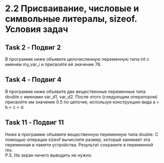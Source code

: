 # 2.2 Присваивание, числовые и символьные литералы, sizeof. Условия задач

## Task 2 - Подвиг 2

В программе ниже объявите целочисленную переменную типа int с именем my_var_i и присвойте ей значение 78.

## Task 4 - Подвиг 4

В программе ниже объявите две вещественные переменные типа double с именами var_d1, var_d2. После этого (следующим оператором) присвойте им значение 0.5 по цепочке, используя конструкцию вида a = b = c = d.

## Task 11 - Подвиг 11

Ниже в программе объявите вещественную переменную типа double. С помощью операции sizeof вычислите размер, который занимает эта переменная в памяти устройства. Результат сохраните в переменной res.  
P.S. На экран ничего выводить не нужно.  
